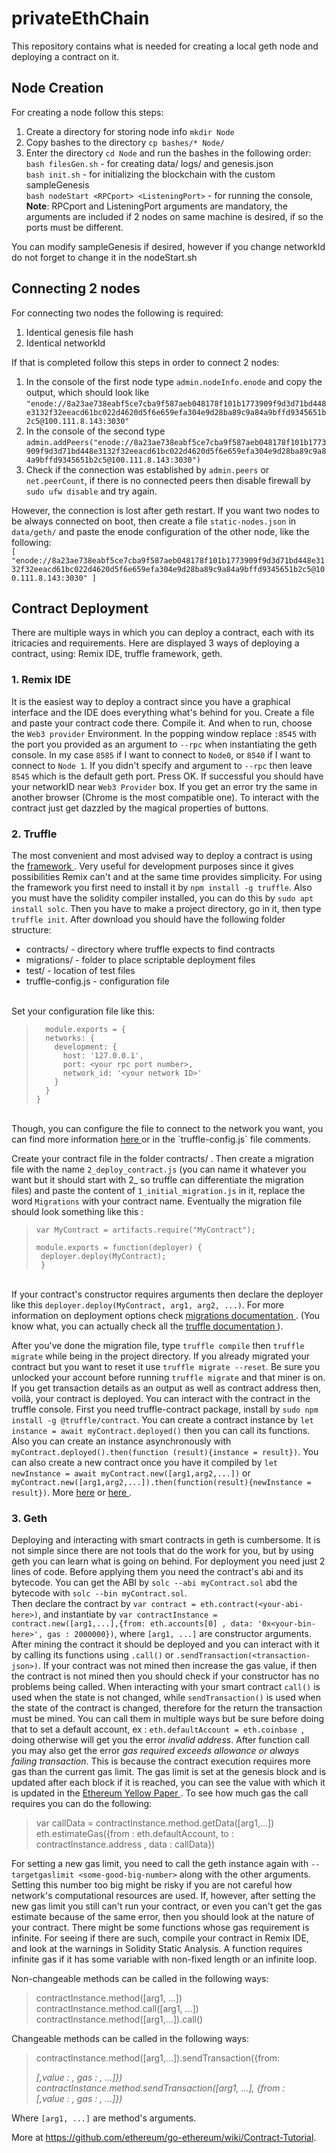 # privateEthChain


This repository contains what is needed for creating a local geth node and deploying a contract on it.

Node Creation
---
For creating a node follow this steps:

1. Create a directory for storing node info `mkdir Node`
2. Copy bashes to the directory `cp bashes/* Node/`
3. Enter the directory `cd Node` and run the bashes in the following order: <br>
    `bash filesGen.sh` - for creating data/ logs/ and genesis.json <br>
    `bash init.sh` - for initializing the blockchain with the custom sampleGenesis <br>
    `bash nodeStart <RPCport> <ListeningPort>` - for running the console, <b>Note</b>: RPCport and  ListeningPort arguments are mandatory, the arguments are included if 2 nodes on same machine is desired, if so the ports must be different.

You can modify sampleGenesis if desired, however if you change networkId do not forget to change it in the nodeStart.sh

Connecting 2 nodes
---
For connecting two nodes the following is required:
1. Identical genesis file hash
2. Identical networkId

If that is completed follow this steps in order to connect 2 nodes:
1. In the console of the first node type `admin.nodeInfo.enode` and copy the output, which should look like `"enode://8a23ae738eabf5ce7cba9f587aeb048178f101b1773909f9d3d71bd448e3132f32eeacd61bc022d4620d5f6e659efa304e9d28ba89c9a84a9bffd9345651b2c5@100.111.8.143:3030"`
2. In the console of the second type `admin.addPeers("enode://8a23ae738eabf5ce7cba9f587aeb048178f101b1773909f9d3d71bd448e3132f32eeacd61bc022d4620d5f6e659efa304e9d28ba89c9a84a9bffd9345651b2c5@100.111.8.143:3030")`
3. Check if the connection was established by `admin.peers` or `net.peerCount`, if there is no connected peers then disable firewall by `sudo ufw disable` and try again.

However, the connection is lost after geth restart. If you want two nodes to be always connected on boot, then create a file `static-nodes.json` in `data/geth/` and paste the enode configuration of the other node, like the following: <br>
`[
"enode://8a23ae738eabf5ce7cba9f587aeb048178f101b1773909f9d3d71bd448e3132f32eeacd61bc022d4620d5f6e659efa304e9d28ba89c9a84a9bffd9345651b2c5@100.111.8.143:3030"
]`

Contract Deployment
---
There are multiple ways in which you can deploy a contract, each with its itricacies and requirements. Here are displayed 3 ways of deploying a contract, using: Remix IDE, truffle framework, geth. <br>

 <h3>1. Remix IDE </h3>

It is the easiest way to deploy a contract since you have a graphical interface and the IDE does everything what's behind for you. Create a file and paste your contract code there. Compile it. And when to run, choose the `Web3 provider` Environment. In the popping window replace `:8545` with the port you provided as an argument to `--rpc` when instantiating the geth console. In my case `8585` if I want to connect to `Node0`, or `8540` if I want to connect to `Node 1`. If you didn't specify and argument to `--rpc` then leave `8545` which is the default geth port. Press OK. If successful you should have your networkID near `Web3 Provider` box. If you get an error try the same in another browser (Chrome is the most compatible one). To interact with the contract just get dazzled by the magical properties of buttons.

 <h3>2. Truffle </h3>

The most convenient and most advised way to deploy a contract is using the <a href="https://www.trufflesuite.com/"> framework </a>. Very useful for development purposes since it gives possibilities Remix can't and at the same time provides simplicity.
For using the framework you first need to install it by `npm install -g truffle`. Also you must have the solidity compiler installed, you can do this by `sudo apt install solc`. Then you have to make a project directory, go in it, then type `truffle init`. After download you should have the following folder structure: <br>

<ul>
 <li>contracts/ - directory where truffle expects to find contracts</li>
 <li>migrations/ - folder to place scriptable deployment files</li>
 <li>test/ - location of test files</li>
 <li>truffle-config.js - configuration file </li>
</ul>  

<br> Set your configuration file like this:

>       module.exports = {
>       networks: {
>         development: {
>           host: '127.0.0.1',
>           port: <your rpc port number>,
>           network_id: '<your network ID>'
>         }
>       }
>     }

<br>
Though, you can configure the file to connect to the network you want, you can find more information <a href = "truffleframework.com/docs/advanced/configuration"> here </a> or in the `truffle-config.js` file comments.

Create your contract file in the folder contracts/ . Then create a migration file with the name `2_deploy_contract.js` (you can name it whatever you want but it should start with 2_ so truffle can differentiate the migration files) and paste the content of `1_initial_migration.js` in it, replace the word `Migrations` with your contract name. Eventually the migration file should look something like this : <br>

>     var MyContract = artifacts.require("MyContract");
>     
>     module.exports = function(deployer) {
>      deployer.deploy(MyContract);
>      }


 <br> If your contract's  constructor requires arguments then declare the deployer like this `deployer.deploy(MyContract, arg1, arg2, ...)`. For more information on deployment options check <a href="https://www.trufflesuite.com/docs/truffle/getting-started/running-migrations"> migrations documentation </a>. (You know what, you can actually check all the <a href = "https://www.trufflesuite.com/docs/truffle/overview"> truffle documentation </a>). <br>

After you've done the migration file, type `truffle compile` then `truffle migrate` while being in the project directory. If you already migrated your contract but you want to reset it use `truffle migrate --reset`. Be sure you unlocked your account before running `truffle migrate` and that miner is on. If you get transaction details as an output as well as contract address then, voilà, your contract is deployed. You can interact with the contract in the truffle console. First you need truffle-contract package, install by `sudo npm install -g @truffle/contract`. You can create a contract instance by `let instance = await myContract.deployed()` then you can call its functions. Also you can create an instance asynchronously with `myContract.deployed().then(function (result){instance = result})`. You can also create a new contract once you have it compiled by `let newInstance = await myContract.new([arg1,arg2,...])` or `myContract.new([arg1,arg2,...]).then(function(result){newInstance = result})`. More <a href = "https://www.trufflesuite.com/docs/truffle/getting-started/interacting-with-your-contracts"> here</a> or  <a href = "https://github.com/trufflesuite/truffle/tree/master/packages/contract"> here </a>.

<h3>3. Geth </h3>

Deploying and interacting with smart contracts in geth is cumbersome. It is not simple since there are not tools that do the work for you, but by using geth you can learn what is going on behind. For deployment you need just 2 lines of code. Before applying them you need the contract's abi and its bytecode. You can  get the ABI by `solc --abi myContract.sol` abd the  bytecode with `solc --bin myContract.sol`. <br> Then declare the contract by `var contract = eth.contract(<your-abi-here>)`, and  instantiate by  `var contractInstance = contract.new([arg1,...],{from: eth.accounts[0] , data: '0x<your-bin-here>', gas : 2000000})`, where `[arg1, ...]` are constructor arguments. After mining the contract it should be deployed and you can interact with it by calling its functions using `.call()` or `.sendTransaction(<transaction-json>)`. If your contract was not mined then increase the gas value, if then the contract is not mined then you should check if your constructor has no problems being called. When interacting with your smart contract `call()` is used when the state is not changed, while `sendTransaction()` is used when the state of the contract is changed, therefore for the return the transaction must be mined. You can call them in multiple ways but be sure before doing that to set a default account, ex : `eth.defaultAccount = eth.coinbase `, doing otherwise will get you the error <i>invalid address</i>. After function call you may also get the error <i> gas required exceeds allowance or always failing transaction</i>. This is because the contract execution requires more gas than the current gas limit. The gas limit is set at the genesis block and is updated after each block if it is reached, you can see the value with which it is updated in the <a href = "https://ethereum.github.io/yellowpaper/paper.pdf"> Ethereum Yellow Paper </a>. To see how much gas the call requires you can do the following:   

> var callData = contractInstance.method.getData([arg1,...])
> eth.estimateGas({from : eth.defaultAccount, to : contractInstance.address , data : callData})

For setting a new gas limit, you need to call the geth instance again with `--targetgaslimit <some-good-big-number>` along with the other arguments. Setting this number too big might be risky if you are not careful how network's computational resources are used. If, however, after setting the new gas limit you still can't run your contract, or even you can't get the gas estimate because of the same error, then you should look at the nature of your contract. There might be some functions whose gas requirement is infinite. For seeing if there are such, compile your contract in Remix IDE, and look at the warnings in Solidity Static Analysis. A function requires infinite gas if it has some variable with non-fixed length or an infinite loop.

Non-changeable methods can be called in the following ways:

> contractInstance.method([arg1, ...])
> contractInstance.method.call([arg1, ...])
> contractInstance.method([arg1,...]).call()

Changeable methods can be called in the following ways:

>contractInstance.method([arg1,...]).sendTransaction({from: <address> [,value : <value> , gas : <value> , ...]})
>contractInstance.method.sendTransaction([arg1, ...], {from : <address> [,value : <value> , gas : <value> , ...]})

Where  `[arg1, ...]` are method's arguments. 


More at https://github.com/ethereum/go-ethereum/wiki/Contract-Tutorial.
